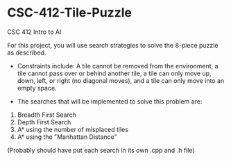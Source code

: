 # CSC-412-Tile-Puzzle
CSC 412 Intro to AI
 
 For this project, you will use search strategies to solve the 8-piece puzzle as described.
* Constraints include:
A tile cannot be removed from the environment, a tile cannot pass over or behind another tile,
a tile can only move up, down, left, or right (no diagonal moves), and a tile can only move into an empty space.

* The searches that will be implemented to solve this problem are:
1. Breadth First Search
2. Depth First Search
3. A* using the number of misplaced tiles
4. A* using the "Manhattan Distance"

(Probably should have put each search in its own .cpp and .h file)

